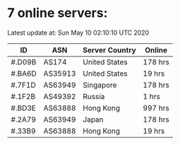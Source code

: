 # 7 online servers:

Latest update at: Sun May 10 02:10:10 UTC 2020

| ID | ASN | Server Country | Online |
| -- | --- | -------------- | ------ |
| #.D09B | AS174 | United States | 178 hrs |
| #.BA6D | AS35913 | United States | 19 hrs |
| #.7F1D | AS63949 | Singapore | 178 hrs |
| #.1F2B | AS49392 | Russia | 1 hrs |
| #.BD3E | AS63888 | Hong Kong | 997 hrs |
| #.2A79 | AS63949 | Japan | 178 hrs |
| #.33B9 | AS63888 | Hong Kong | 19 hrs |


